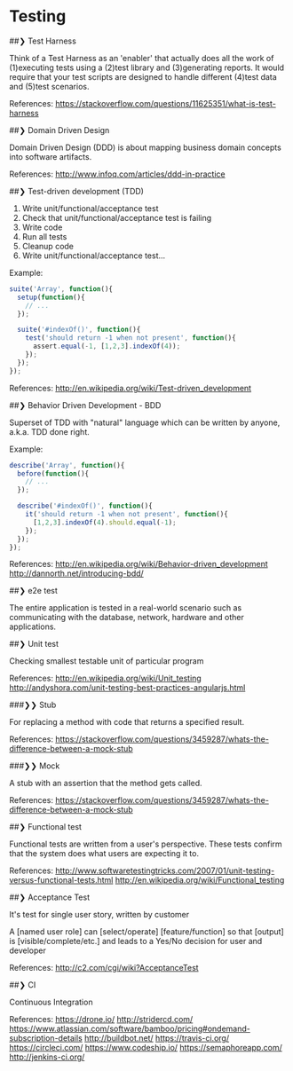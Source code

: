 # Testing

##❯ Test Harness

  Think of a Test Harness as an 'enabler' that actually does all the work of (1)executing tests using a (2)test library and (3)generating reports. It would require that your test scripts are designed to handle different (4)test data and (5)test scenarios.

  References:
    https://stackoverflow.com/questions/11625351/what-is-test-harness

##❯ Domain Driven Design

  Domain Driven Design (DDD) is about mapping business domain concepts into software artifacts.

  References:
    http://www.infoq.com/articles/ddd-in-practice

##❯ Test-driven development (TDD)

1. Write unit/functional/acceptance test
2. Check that unit/functional/acceptance test is failing
3. Write code
4. Run all tests
5. Cleanup code
6. Write unit/functional/acceptance test...

Example:
```javascript
suite('Array', function(){
  setup(function(){
    // ...
  });

  suite('#indexOf()', function(){
    test('should return -1 when not present', function(){
      assert.equal(-1, [1,2,3].indexOf(4));
    });
  });
});
```

  References:
    http://en.wikipedia.org/wiki/Test-driven_development

##❯ Behavior Driven Development - BDD

  Superset of TDD with "natural" language which can be written by anyone, a.k.a. TDD done right.

  Example:
```javascript
describe('Array', function(){
  before(function(){
    // ...
  });

  describe('#indexOf()', function(){
    it('should return -1 when not present', function(){
      [1,2,3].indexOf(4).should.equal(-1);
    });
  });
});
```

  References:
    http://en.wikipedia.org/wiki/Behavior-driven_development
    http://dannorth.net/introducing-bdd/

##❯ e2e test

  The entire application is tested in a real-world scenario such as communicating with the database, network, hardware and other applications.

##❯ Unit test

  Checking smallest testable unit of particular program

  References:
    http://en.wikipedia.org/wiki/Unit_testing
    http://andyshora.com/unit-testing-best-practices-angularjs.html

###❯❯ Stub

  For replacing a method with code that returns a specified result.

  References:
    https://stackoverflow.com/questions/3459287/whats-the-difference-between-a-mock-stub

###❯❯ Mock

  A stub with an assertion that the method gets called.

  References:
    https://stackoverflow.com/questions/3459287/whats-the-difference-between-a-mock-stub

##❯ Functional test

  Functional tests are written from a user's perspective. These tests confirm that the system does what users are expecting it to.

  References:
    http://www.softwaretestingtricks.com/2007/01/unit-testing-versus-functional-tests.html
    http://en.wikipedia.org/wiki/Functional_testing

##❯ Acceptance Test

  It's test for single user story, written by customer

  A [named user role] can [select/operate] [feature/function] so that [output] is [visible/complete/etc.] and leads to a Yes/No decision for user and developer

  References:
    http://c2.com/cgi/wiki?AcceptanceTest

##❯ CI

  Continuous Integration

  References:
    https://drone.io/
    http://stridercd.com/
    https://www.atlassian.com/software/bamboo/pricing#ondemand-subscription-details
    http://buildbot.net/
    https://travis-ci.org/
    https://circleci.com/
    https://www.codeship.io/
    https://semaphoreapp.com/
    http://jenkins-ci.org/
